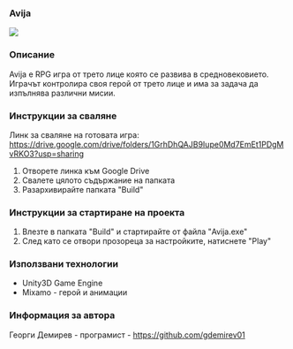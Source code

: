 ### Avija 

![](https://i.imgur.com/ANPKzGy.png)

### Описание 

Avija е RPG игра от трето лице която се развива в средновековието. Играчът контролира своя герой от трето лице и има за задача да изпълнява различни мисии. 

### Инструкции за сваляне

Линк за сваляне на готовата игра: https://drive.google.com/drive/folders/1GrhDhQAJB9Iupe0Md7EmEt1PDgMvRKO3?usp=sharing

1) Отворете линка към Google Drive
2) Свалете цялото съдържание на папката
3) Разархивирайте папката "Build"

### Инструкции за стартиране на проекта

1) Влезте в папката "Build" и стартирайте от файла "Avija.exe"
2) След като се отвори прозореца за настройките, натиснете "Play"

### Използвани технологии 

* Unity3D Game Engine
* Mixamo - герой и анимации

### Информация за автора

Георги Демирев - програмист - https://github.com/gdemirev01
